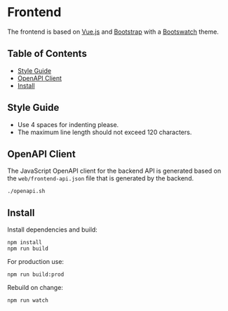 # Frontend

The frontend is based on [Vue.js](https://vuejs.org) and
[Bootstrap](https://getbootstrap.com) with a [Bootswatch](https://bootswatch.com) theme.

## Table of Contents

<!-- toc -->

- [Style Guide](#style-guide)
- [OpenAPI Client](#openapi-client)
- [Install](#install)

<!-- tocstop -->

## Style Guide

- Use 4 spaces for indenting please.
- The maximum line length should not exceed 120 characters.

## OpenAPI Client

The JavaScript OpenAPI client for the backend API is generated based on the `web/frontend-api.json` file 
that is generated by the backend.

```
./openapi.sh
```

## Install

Install dependencies and build:

```
npm install
npm run build
```

For production use:

```
npm run build:prod
```

Rebuild on change:

```
npm run watch
```
